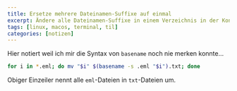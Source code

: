 ```yaml
---
title: Ersetze mehrere Dateinamen-Suffixe auf einmal
excerpt: Ändere alle Dateinamen-Suffixe in einem Verzeichnis in der Konsole.
tags: [linux, macos, terminal, til]
categories: [notizen]
---
```


Hier notiert weil ich mir die Syntax von `basename` noch nie merken konnte...

``` bash
for i in *.eml; do mv "$i" $(basename -s .eml "$i").txt; done
```

Obiger Einzeiler nennt alle `eml`-Dateien in `txt`-Dateien um.
